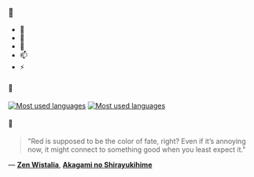 ### 👋

- 🔭
- 🌱
- 💬
- 📫
- ⚡

#### 🧏

[![Most used languages](https://github-readme-stats-aynah.vercel.app/api/top-langs/?username=aynh&theme=solarized-dark&langs_count=6&layout=compact&hide_title=true)](https://github.com/anuraghazra/github-readme-stats#gh-dark-mode-only)
[![Most used languages](https://github-readme-stats-aynah.vercel.app/api/top-langs/?username=aynh&theme=solarized-light&langs_count=6&layout=compact&hide_title=true)](https://github.com/anuraghazra/github-readme-stats#gh-light-mode-only)

#### 💬

> "Red is supposed to be the color of fate, right? Even if it’s annoying now, it might connect to something good when you least expect it."

&mdash; [**Zen Wistalia**](https://myanimelist.net/character.php?q=Zen%20Wistalia&cat=character), [**Akagami no Shirayukihime**](https://myanimelist.net/search/all?q=Akagami%20no%20Shirayukihime&cat=all)
